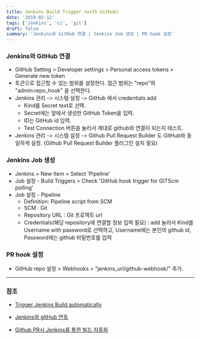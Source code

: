 ```yaml
---
title: Jenkins Build Trigger (with GitHub)
date: '2019-02-12'
tags: ['jenkins', 'ci', 'git']
draft: false
summary: 'Jenkins와 GitHub 연결 | Jenkins Job 생성 | PR hook 설정'
---
```


### Jenkins와 GitHub 연결

- GitHub Setting > Developer settings > Personal access tokens > Generate new token
- 토큰으로 접근할 수 있는 범위를 설정한다. 접근 범위는 "repo"와 "admin:repo_hook" 을 선택한다.
- Jenkins 관리 -> 시스템 설정 -> GitHub 에서 credentials add
  - Kind를 Secret text로 선택.
  - Secret에는 앞에서 생성한 GitHub Token을 입력.
  - ID는 GitHub id 입력.
  - Test Connection 버튼을 눌러서 제대로 github와 연결이 되는지 테스트.
- Jenkins 관리 -> 시스템 설정 -> Github Pull Request Builder 도 GitHub와 동일하게 설정. (Github Pull Request Builder 플러그인 설치 필요)

### Jenkins Job 생성

- Jenkins > New Item > Select 'Pipeline'
- Job 설정 - Build Triggers > Check 'GitHub hook trigger for GITScm polling'
- Job 설정 - Pipeline
  - Definition: Pipeline script from SCM
  - SCM : Git
  - Repository URL : Git 프로젝트 url
  - Credentials(해당 repository에 연결할 정보 입력 필요) : add 눌러서 Kind를 Username with password로 선택하고, Username에는 본인의 github id, Password에는 github 비밀번호를 입력

### PR hook 설정

- GitHub repo 설정 > Webhooks > "jenkins_url/github-webhook/" 추가.

---

### 참조

- [Trigger Jenkins Build automatically](https://www.youtube.com/watch?v=CmwTPxdx24Y)

- [Jenkins와 gitHub 연동](https://bcho.tistory.com/1237)

- [Github PR시 Jenkins를 통한 빌드 자동화](https://forl.tistory.com/m/139)

